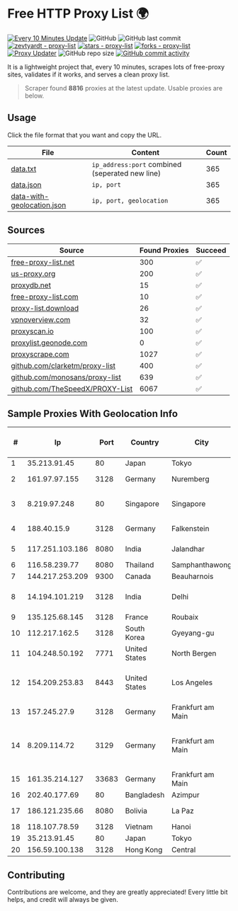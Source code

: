 
# Free HTTP Proxy List 🌍

[![Every 10 Minutes Update](https://github.com/mertguvencli/http-proxy-list/actions/workflows/main.yml/badge.svg?branch=main)](https://github.com/mertguvencli/http-proxy-list/actions/workflows/main.yml)
![GitHub](https://img.shields.io/github/license/mertguvencli/http-proxy-list)
![GitHub last commit](https://img.shields.io/github/last-commit/mertguvencli/http-proxy-list)
[![zevtyardt - proxy-list](https://img.shields.io/static/v1?label=zevtyardt&message=proxy-list&color=blue&logo=github)](https://github.com/zevtyardt/proxy-list "Go to GitHub repo")
[![stars - proxy-list](https://img.shields.io/github/stars/zevtyardt/proxy-list?style=social)](https://github.com/zevtyardt/proxy-list)
[![forks - proxy-list](https://img.shields.io/github/forks/zevtyardt/proxy-list?style=social)](https://github.com/zevtyardt/proxy-list)
[![Proxy Updater](https://github.com/zevtyardt/proxy-list/workflows/Proxy%20Updater/badge.svg)](https://github.com/zevtyardt/proxy-list/actions?query=workflow:"Proxy+Updater")
![GitHub repo size](https://img.shields.io/github/repo-size/zevtyardt/proxy-list)
[![GitHub commit activity](https://img.shields.io/github/commit-activity/m/zevtyardt/proxy-list?logo=commits)](https://github.com/zevtyardt/proxy-list/commits/main)

It is a lightweight project that, every 10 minutes, scrapes lots of free-proxy sites, validates if it works, and serves a clean proxy list.

> Scraper found **8816** proxies at the latest update. Usable proxies are below.

## Usage

Click the file format that you want and copy the URL.

|File|Content|Count|
|----|-------|-----|
|[data.txt](https://raw.githubusercontent.com/mertguvencli/http-proxy-list/main/proxy-list/data.txt)|`ip_address:port` combined (seperated new line)|365|
|[data.json](https://raw.githubusercontent.com/mertguvencli/http-proxy-list/main/proxy-list/data.json)|`ip, port`|365|
|[data-with-geolocation.json](https://raw.githubusercontent.com/mertguvencli/http-proxy-list/main/proxy-list/data-with-geolocation.json)|`ip, port, geolocation`|365|

## Sources

|Source|Found Proxies|Succeed|
|------|-------------|-------|
|[free-proxy-list.net](https://free-proxy-list.net)|300|✅|
|[us-proxy.org](https://www.us-proxy.org)|200|✅|
|[proxydb.net](http://proxydb.net)|15|✅|
|[free-proxy-list.com](https://free-proxy-list.com/?page=&port=&type%5B%5D=http&type%5B%5D=https&up_time=0&search=Search)|10|✅|
|[proxy-list.download](https://www.proxy-list.download/HTTP)|26|✅|
|[vpnoverview.com](https://vpnoverview.com/privacy/anonymous-browsing/free-proxy-servers)|32|✅|
|[proxyscan.io](https://www.proxyscan.io)|100|✅|
|[proxylist.geonode.com](https://proxylist.geonode.com/api/proxy-list?limit=300&page=1&sort_by=lastChecked&sort_type=desc&protocols=http,https)|0|✅|
|[proxyscrape.com](https://api.proxyscrape.com/v2/?request=displayproxies&protocol=http&timeout=10000&country=all&ssl=all&anonymity=all)|1027|✅|
|[github.com/clarketm/proxy-list](https://raw.githubusercontent.com/clarketm/proxy-list/master/proxy-list-raw.txt)|400|✅|
|[github.com/monosans/proxy-list](https://raw.githubusercontent.com/monosans/proxy-list/main/proxies/http.txt)|639|✅|
|[github.com/TheSpeedX/PROXY-List](https://raw.githubusercontent.com/TheSpeedX/PROXY-List/master/http.txt)|6067|✅|


## Sample Proxies With Geolocation Info

|#|Ip|Port|Country|City|Internet Service Provider|
|-|--|----|-------|----|-------------------------|
|1|35.213.91.45|80|Japan|Tokyo|Google LLC|
|2|161.97.97.155|3128|Germany|Nuremberg|Contabo GmbH|
|3|8.219.97.248|80|Singapore|Singapore|Alibaba (US) Technology Co., Ltd.|
|4|188.40.15.9|3128|Germany|Falkenstein|Hetzner Online GmbH|
|5|117.251.103.186|8080|India|Jalandhar|BSNL Internet|
|6|116.58.239.77|8080|Thailand|Samphanthawong|CAT-BB|
|7|144.217.253.209|9300|Canada|Beauharnois|OVH SAS|
|8|14.194.101.219|3128|India|Delhi|Tata Tele Services GSM|
|9|135.125.68.145|3128|France|Roubaix|OVH SAS|
|10|112.217.162.5|3128|South Korea|Gyeyang-gu|LG DACOM Corporation|
|11|104.248.50.192|7771|United States|North Bergen|DigitalOcean, LLC|
|12|154.209.253.83|8443|United States|Los Angeles|Shanghai Ruisu Network Technology|
|13|157.245.27.9|3128|Germany|Frankfurt am Main|DigitalOcean, LLC|
|14|8.209.114.72|3129|Germany|Frankfurt am Main|Alibaba.com Singapore E-Commerce Private Limited|
|15|161.35.214.127|33683|Germany|Frankfurt am Main|DigitalOcean, LLC|
|16|202.40.177.69|80|Bangladesh|Azimpur|Ranks ITT|
|17|186.121.235.66|8080|Bolivia|La Paz|AXS Bolivia S. A.|
|18|118.107.78.59|3128|Vietnam|Hanoi|VTCDIGICOM|
|19|35.213.91.45|80|Japan|Tokyo|Google LLC|
|20|156.59.100.138|3128|Hong Kong|Central|Zenlayer Inc|



## Contributing

Contributions are welcome, and they are greatly appreciated! Every
little bit helps, and credit will always be given.

